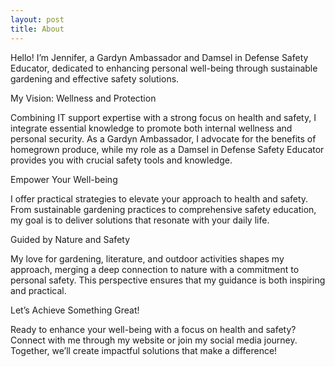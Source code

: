 ```yaml
---
layout: post
title: About
---
```


Hello! I’m Jennifer, a Gardyn Ambassador and Damsel in Defense Safety Educator, dedicated to enhancing personal well-being through sustainable gardening and effective safety solutions.

My Vision: Wellness and Protection

Combining IT support expertise with a strong focus on health and safety, I integrate essential knowledge to promote both internal wellness and personal security. As a Gardyn Ambassador, I advocate for the benefits of homegrown produce, while my role as a Damsel in Defense Safety Educator provides you with crucial safety tools and knowledge.

Empower Your Well-being

I offer practical strategies to elevate your approach to health and safety. From sustainable gardening practices to comprehensive safety education, my goal is to deliver solutions that resonate with your daily life.

Guided by Nature and Safety

My love for gardening, literature, and outdoor activities shapes my approach, merging a deep connection to nature with a commitment to personal safety. This perspective ensures that my guidance is both inspiring and practical.

Let’s Achieve Something Great!

Ready to enhance your well-being with a focus on health and safety? Connect with me through my website or join my social media journey. Together, we’ll create impactful solutions that make a difference!
